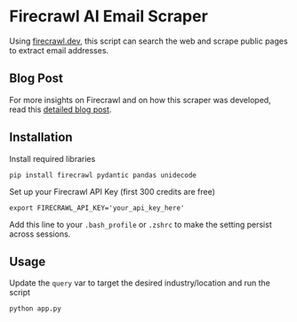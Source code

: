# Firecrawl AI Email Scraper
Using [firecrawl.dev](https://firecrawl.dev), this script can search the web and scrape public pages to extract email addresses.


## Blog Post
For more insights on Firecrawl and on how this scraper was developed, read this [detailed blog post]().

## Installation

Install required libraries
```
pip install firecrawl pydantic pandas unidecode
```

Set up your Firecrawl API Key (first 300 credits are free)
```
export FIRECRAWL_API_KEY='your_api_key_here'
```
Add this line to your `.bash_profile` or `.zshrc` to make the setting persist across sessions.

## Usage
Update the `query` var to target the desired industry/location and run the script 
```
python app.py
```